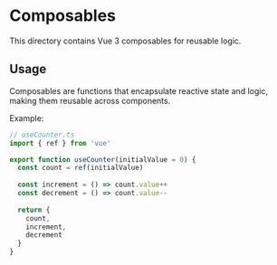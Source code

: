 # Composables

This directory contains Vue 3 composables for reusable logic.

## Usage

Composables are functions that encapsulate reactive state and logic, making them reusable across components.

Example:
```typescript
// useCounter.ts
import { ref } from 'vue'

export function useCounter(initialValue = 0) {
  const count = ref(initialValue)
  
  const increment = () => count.value++
  const decrement = () => count.value--
  
  return {
    count,
    increment,
    decrement
  }
}
```
